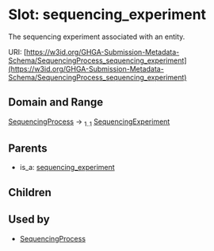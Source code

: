 
# Slot: sequencing_experiment


The sequencing experiment associated with an entity.

URI: [https://w3id.org/GHGA-Submission-Metadata-Schema/SequencingProcess_sequencing_experiment](https://w3id.org/GHGA-Submission-Metadata-Schema/SequencingProcess_sequencing_experiment)


## Domain and Range

[SequencingProcess](SequencingProcess.md) &#8594;  <sub>1..1</sub> [SequencingExperiment](SequencingExperiment.md)

## Parents

 *  is_a: [sequencing_experiment](sequencing_experiment.md)

## Children


## Used by

 * [SequencingProcess](SequencingProcess.md)
